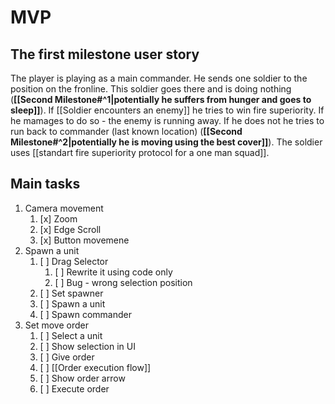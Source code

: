 # MVP
## The first milestone user story
The player is playing as a main commander. He sends one soldier to the position on the fronline. This soldier goes there and is doing nothing (**[[Second Milestone#^1|potentially he suffers from hunger and goes to sleep]]**). If [[Soldier encounters an enemy]] he tries to win fire superiority. If he mamages to do so - the enemy is running away. If he does not he tries to run back to commander (last known location) (**[[Second Milestone#^2|potentially he is moving using the best cover]]**).  The soldier uses [[standart fire superiority protocol for a one man squad]]. 

## Main tasks
1. Camera movement
	1. [x] Zoom
	2. [x] Edge Scroll
	3. [x] Button movemene
2. Spawn a unit
	1. [ ] Drag Selector
		1. [ ] Rewrite it using code only
		2. [ ] Bug - wrong selection position
	2. [ ] Set spawner
	3. [ ] Spawn a unit
	4. [ ] Spawn commander
3. Set move order
	1.  [ ] Select a unit
	2.  [ ] Show selection in UI
	3.  [ ] Give order
	4.  [ ] [[Order execution flow]]
	5.  [ ] Show order arrow
	6.  [ ] Execute order







